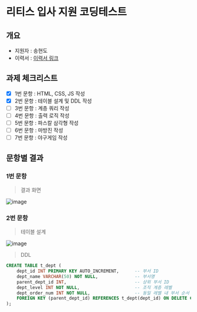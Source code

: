 # 리티스 입사 지원 코딩테스트

## 개요

- 지원자 : 송현도
- 이력서 : [이력서 링크]()

## 과제 체크리스트

- [x] 1번 문항 : HTML, CSS, JS 작성
- [x] 2번 문항 : 테이블 설계 및 DDL 작성
- [ ] 3번 문항 : 계층 쿼리 작성
- [ ] 4번 문항 : 출력 로직 작성
- [ ] 5번 문항 : 파스칼 삼각형 작성
- [ ] 6번 문항 : 마방진 작성
- [ ] 7번 문항 : 야구게임 작성

## 문항별 결과

### 1번 문항

> 결과 화면

![image](https://github.com/user-attachments/assets/e699ae0e-0d40-4db7-907f-963f1c8128c7)

### 2번 문항

> 테이블 설계

![image](https://github.com/user-attachments/assets/32924877-2f3f-4cd6-8f7c-4048cd0bc499)

> DDL

```sql
CREATE TABLE t_dept (
    dept_id INT PRIMARY KEY AUTO_INCREMENT,      -- 부서 ID
    dept_name VARCHAR(50) NOT NULL,              -- 부서명
    parent_dept_id INT,                          -- 상위 부서 ID
    dept_level INT NOT NULL,                     -- 조직 계층 레벨
    dept_order_num INT NOT NULL,                 -- 동일 레벨 내 부서 순서
    FOREIGN KEY (parent_dept_id) REFERENCES t_dept(dept_id) ON DELETE CASCADE
);
```
